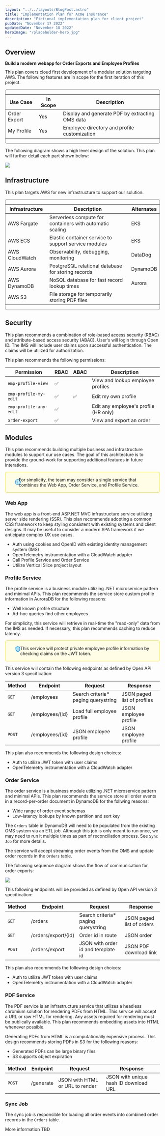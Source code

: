 ```yaml
---
layout: "../../layouts/BlogPost.astro"
title: "Implementation Plan for Acme Insurance"
description: "Fictional implementation plan for client project"
pubDate: "November 17 2022"
updatedDate: "November 18 2022"
heroImage: "/placeholder-hero.jpg"
---
```

## Overview
<div style="font-weight:bold;line-height:0.7rem">Build a modern webapp for Order Exports and Employee Profiles</div>

This plan covers cloud first development of a modular solution targeting AWS. The following features are in scope for the first iteration of this project.

<div style="border:1px solid #222a;border-radius: 6px;">

| Use Case          | In Scope | Description
| ------------------| ---------| -----------------------------------------------
| Order Export      | Yes      | Display and generate PDF by extracting OMS data
| My Profile        | Yes      | Employee directory and profile customization

</div>

The following diagram shows a high level design of the solution. This plan will further detail each part shown below:

<img src="/overview.svg" style="max-height:420px"/>

## Infrastructure

This plan targets AWS for new infrastructure to support our solution. 

<div style="border:1px solid #222a;border-radius: 6px;">

| Infrastructure    | Description                                                 | Alternates
| ------------------| ------------------------------------------------------------| ------------
| AWS Fargate       | Serverless compute for containers with automatic scaling    | EKS
| AWS ECS           | Elastic container service to support service modules        | EKS
| AWS CloudWatch    | Observability, debugging, monitoring                        | DataDog
| AWS Aurora        | PostgreSQL relational database for storing records          | DynamoDB
| AWS DynamoDB      | NoSQL database for fast record lookup times                 | Aurora
| AWS S3            | File storage for temporarily storing PDF files              | 

</div>

## Security

This plan recommends a combination of role-based access security (RBAC) and attribute-based access security (ABAC). User's will login through Open ID. The IMS will include user claims upon successful authentication. The claims will be utilized for authorization.

This plan recommends the following permissions:

| Permission             | RBAC   | ABAC    | Description
| -----------------------| -------|---------|------------------------------------------
| `emp-profile-view`     | ✅     |        | View and lookup employee profiles
| `emp-profile-my-edit`  | ✅     | ✅     | Edit my own profile
| `emp-profile-any-edit` | ✅     |        | Edit any employee's profile (HR only)
| `order-export`         | ✅     |        | View and export an order

## Modules

This plan recommends building multiple business and infrastructure modules to support our use cases. The goal
of this architecture is to provide the ground-work for supporting additional features in future interations.

<div style="border: 1px solid #f2db00; border-radius:6px; background:#fffde5;padding:1rem;display:flex;align-content:top">
<div>
<svg xmlns="http://www.w3.org/2000/svg" style="width:1.4rem;color:#0092ff;margin:0.3rem 0.8rem" preserveAspectRatio="xMidYMid meet" viewBox="0 0 256 256"><path fill="currentColor" d="M224 128a96 96 0 1 1-96-96a96 96 0 0 1 96 96Z" opacity=".2"/><path fill="currentColor" d="M128 24a104 104 0 1 0 104 104A104.1 104.1 0 0 0 128 24Zm0 192a88 88 0 1 1 88-88a88.1 88.1 0 0 1-88 88Zm16-40a8 8 0 0 1-8 8h-8a8 8 0 0 1-8-8v-48a8 8 0 0 1 0-16h8a8 8 0 0 1 8 8v48a8 8 0 0 1 8 8Zm-30-92a12 12 0 1 1 12 12a12 12 0 0 1-12-12Z"/></svg></div>
  For simplicity, the team may consider a single service that combines the Web App, Order Service, and
  Profile Service.
</div>

### Web App

The web app is a front-end ASP.NET MVC infrastructure service utilizing server side rendering (SSR). This plan recommends adopting a common CSS framework to keep styling consistent with existing systems and client designs. It may be useful to consider a modern SPA framework if we anticipate complex UX use cases.

* Auth using cookies and OpenID with existing identity management system (IMS)
* OpenTelemetry instrumentation with a CloudWatch adapter
* Call Profile Service and Order Service
* Utilize Vertical Slice project layout

### Profile Service

The profile service is a business module utilizing .NET microservice pattern and minimal APIs. This plan recommends the service store custom  profile information in AuroraDB for the following reasons:

* Well known profile structure
* Ad-hoc queries find other employees

For simplicity, this service will retrieve in real-time the "read-only" data from the IMS as needed. If necessary, this plan recommends caching to reduce latency.

<div style="border: 1px solid #f2db00; border-radius:6px; background:#fffde5;padding:1rem;display:flex;align-content:top">
<div>
<svg xmlns="http://www.w3.org/2000/svg" style="width:1.4rem;color:#0092ff;margin:0 0.8rem" preserveAspectRatio="xMidYMid meet" viewBox="0 0 24 24"><path fill="currentColor" d="M6 6.39v4.7c0 4 2.55 7.7 6 8.83c3.45-1.13 6-4.82 6-8.83v-4.7l-6-2.25l-6 2.25z" opacity=".3"/><path fill="currentColor" d="M12 2L4 5v6.09c0 5.05 3.41 9.76 8 10.91c4.59-1.15 8-5.86 8-10.91V5l-8-3zm6 9.09c0 4-2.55 7.7-6 8.83c-3.45-1.13-6-4.82-6-8.83v-4.7l6-2.25l6 2.25v4.7z"/></svg></div>
This service will protect private employee profile information by checking claims on the JWT token.
</div>

This service will contain the following endpoints as defined by Open API version 3 specification:

| Method | Endpoint         | Request                             | Response
| -------| -----------------| ------------------------------------| ------------
| `GET`  | /employees       | Search criteria* paging querystring | JSON paged list of profiles
| `GET`  | /employees/{id}  | Load full employee profile          | JSON employee profile
| `POST` | /employees/{id}  | JSON employee profile               | JSON employee profile

This plan also recommends the following design choices:

* Auth to utilize JWT token with user claims
* OpenTelemetry instrumentation with a CloudWatch adapter

### Order Service

The order service is a business module utilizing .NET microservice pattern and minimal APIs. This plan recommends the service store all order events in a record-per-order document in DynamoDB for the follwing reasons:

* Wide range of order event schemas
* Low-latency lookups by known partition and sort key

The `Orders` table in DynamoDB will need to be populated from the existing OMS system via an ETL job. Although this job is only meant to run once, we may need to run it multiple times as part of reconciliation process. See `Sync Job` for more details.

The service will accept streaming order events from the OMS and update order records in the `Orders` table.

The following sequence diagram shows the flow of communication for order exports:

<img src="/sequence.svg" style="max-height:620px"/>

This following endpoints will be provided as defined by Open API version 3 specification:

| Method | Endpoint             | Request                              | Response
| -------| ---------------------| -------------------------------------| ------------
| `GET`  | /orders              | Search criteria* paging querystring  | JSON paged list of orders
| `GET`  | /orders/export/{id}  | Order id in route                    | JSON order
| `POST` | /orders/export       | JSON with order id and template id   | JSON PDF download link

This plan also recommends the following design choices:

* Auth to utilize JWT token with user claims
* OpenTelemetry instrumentation with a CloudWatch adapter

### PDF Service

The PDF service is an infrastructure service that utilizes a headless chromium solution for rendering PDFs from HTML. This service will accept a URL or raw HTML for rendering. Any assets required for rendering must be publically available. This plan recommends embedding assets into HTML whenever possible.

Generating PDFs from HTML is a computationally expensive process. This design recommends storing PDFs in S3 for the following reasons:

* Generated PDFs can be large binary files
* S3 supports object expiration

| Method | Endpoint             | Request                              | Response
| -------| ---------------------| -------------------------------------| ------------
| `POST` | /generate            | JSON with HTML or URL to render      | JSON with unique hash ID download URL

### Sync Job

The sync job is responsible for loading all order events into combined order records in the `Orders` table.

More information TBD

